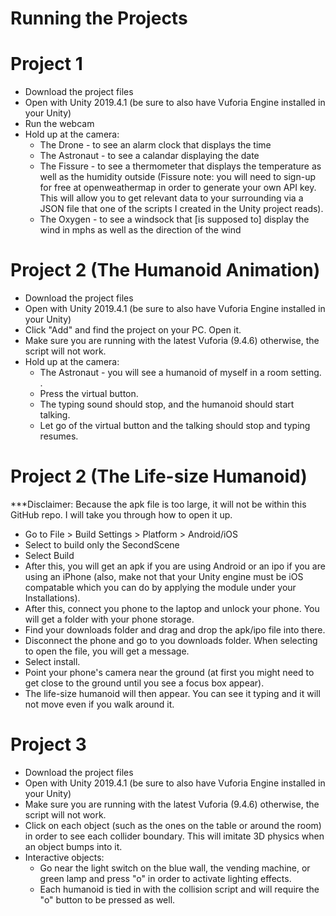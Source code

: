 # Running the Projects
# Project 1
- Download the project files
- Open with Unity 2019.4.1 (be sure to also have Vuforia Engine installed in your Unity)
- Run the webcam
- Hold up at the camera:
  - The Drone - to see an alarm clock that displays the time
  - The Astronaut - to see a calandar displaying the date
  - The Fissure - to see a thermometer that displays the temperature as well as the humidity outside (Fissure note: you will need to sign-up for free at openweathermap in order to generate your own API key. This will allow you to get relevant data to your surrounding via a JSON file that one of the scripts I created in the Unity project reads).
  - The Oxygen - to see a windsock that [is supposed to] display the wind in mphs as well as the direction of the wind 
  
 # Project 2 (The Humanoid Animation)
- Download the project files
- Open with Unity 2019.4.1 (be sure to also have Vuforia Engine installed in your Unity)
- Click "Add" and find the project on your PC. Open it.
- Make sure you are running with the latest Vuforia (9.4.6) otherwise, the script will not work.
- Hold up at the camera:
    - The Astronaut - you will see a humanoid of myself in a room setting. . 
    - Press the virtual button.
    - The typing sound should stop, and the humanoid should start talking.
    - Let go of the virtual button and the talking should stop and typing resumes.

# Project 2 (The Life-size Humanoid)
***Disclaimer: Because the apk file is too large, it will not be within this GitHub repo. I will take you through how to open it up.

- Go to File > Build Settings > Platform > Android/iOS
- Select to build only the SecondScene
- Select Build
- After this, you will get an apk if you are using Android or an ipo if you are using an iPhone (also, make not that your Unity engine must be iOS compatable which you
can do by applying the module under your Installations).
- After this, connect you phone to the laptop and unlock your phone. You will get a folder with your phone storage.
- Find your downloads folder and drag and drop the apk/ipo file into there.
- Disconnect the phone and go to you downloads folder. When selecting to open the file, you will get a message.
- Select install.
- Point your phone's camera near the ground (at first you might need to get close to the ground until you see a focus box appear).
- The life-size humanoid will then appear. You can see it typing and it will not move even if you walk around it.

# Project 3
- Download the project files
- Open with Unity 2019.4.1 (be sure to also have Vuforia Engine installed in your Unity)
- Make sure you are running with the latest Vuforia (9.4.6) otherwise, the script will not work.
- Click on each object (such as the ones on the table or around the room) in order to see each collider boundary. This will imitate 3D physics when an object bumps into it.
- Interactive objects:
  - Go near the light switch on the blue wall, the vending machine, or green lamp and press "o" in order to activate lighting effects.
  - Each humanoid is tied in with the collision script and will require the "o" button to be pressed as well.


